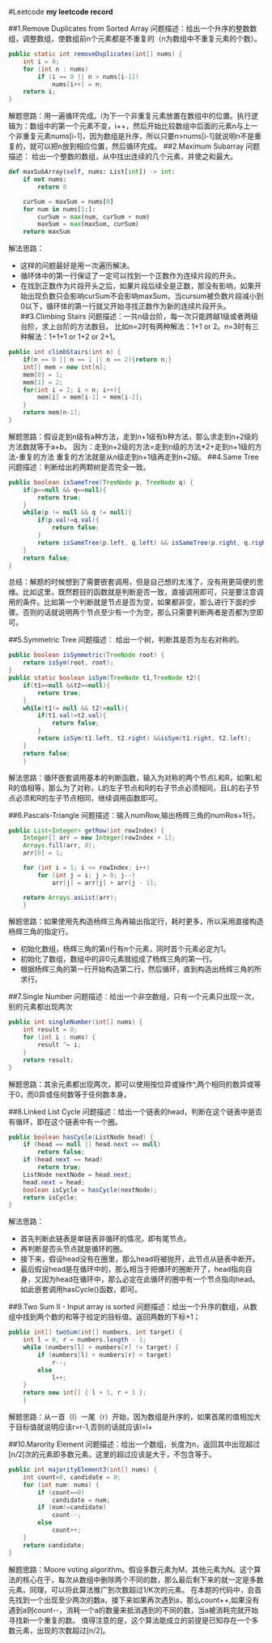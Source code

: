 #Leetcode
**my leetcode record**

##1.Remove Duplicates from Sorted Array
问题描述：给出一个升序的整数数组，调整数组，使数组前n个元素都是不重复的（n为数组中不重复元素的个数）。
```java
public static int removeDuplicates(int[] nums) {
    int i = 0;
    for (int n : nums)
        if (i == 0 || n > nums[i-1])
            nums[i++] = n;
    return i;
}
```
解题思路：用一遍循环完成。i为下一个非重复元素放置在数组中的位置。执行逻辑为：数组中的第一个元素不变，i++，然后开始比较数组中后面的元素n与上一个非重复元素nums[i-1]，因为数组是升序，所以只要n>nums[i-1]就说明n不是重复的，就可以把n放到相应位置，然后循环完成。
##2.Maximum Subarray
问题描述：
给出一个整数的数组，从中找出连续的几个元素，并使之和最大。
```python
def maxSubArray(self, nums: List[int]) -> int:
    if not nums:
        return 0

    curSum = maxSum = nums[0]
    for num in nums[1:]:
        curSum = max(num, curSum + num)
        maxSum = max(maxSum, curSum)
    return maxSum
```
解法思路：
* 这样的问题最好是用一次遍历解决。
* 循环体中的第一行保证了一定可以找到一个正数作为连续片段的开头。
* 在找到正数作为片段开头之后，如果片段后续全是正数，那没有影响，如果开始出现负数只会影响curSum不会影响maxSum，当cursum被负数片段减小到0以下，循环体的第一行就又开始寻找正数作为新的连续片段开头。
##3.Climbing Stairs
问题描述：一共n级台阶，每一次只能跨越1级或者两级台阶，求上台阶的方法数目。
比如n=2时有两种解法：1+1 or 2。n=3时有三种解法：1+1+1 or 1+2 or 2+1。
```java
public int climbStairs(int n) {
    if(n == 0 || n == 1 || n == 2){return n;}
    int[] mem = new int[n];
    mem[0] = 1;
    mem[1] = 2;
    for(int i = 2; i < n; i++){
        mem[i] = mem[i-1] + mem[i-2];
    }
    return mem[n-1];
}
```
解题思路：假设走到n级有a种方法，走到n+1级有b种方法，那么求走到n+2级的方法数就等于a+b。
因为：走到n+2级的方法=走到n级的方法*2+走到n+1级的方法-重复的方法
重复的方法就是从n级走到n+1级再走到n+2级。
##4.Same Tree
问题描述：判断给出的两颗树是否完全一致。

```java
public boolean isSameTree(TreeNode p, TreeNode q) {
    if(p==null && q==null){
        return true;
    }
    while(p != null && q != null){
        if(p.val!=q.val){
            return false;
        }
        return isSameTree(p.left, q.left) && isSameTree(p.right, q.right);
    }
    return false;
}
```

总结：解题的时候想到了需要嵌套调用，但是自己想的太浅了，没有用更简便的思维。比如这里，既然题目的函数就是判断是否一致，直接调用即可，只是要注意调用的条件。比如第一个判断就是节点是否为空，如果都非空，那么进行下面的步骤。否则的话就说明两个节点至少有一个为空，那么只需要判断两者是否都为空即可。

##5.Symmetric Tree
问题描述：
给出一个树，判断其是否为左右对称的。
```java
public boolean isSymmetric(TreeNode root) {
    return isSym(root, root);
}
public static boolean isSym(TreeNode t1,TreeNode t2){
    if(t1==null &&t2==null){
        return true;
    }
    while(t1!= null && t2!=null){
        if(t1.val!=t2.val){
            return false;
        }
        return isSym(t1.left, t2.right) &&isSym(t1.right, t2.left);
    }
    return false;
    }
```
解法思路：循环嵌套调用基本的判断函数，输入为对称的两个节点L和R，如果L和R的值相等，那么为了对称，L的左子节点和R的右子节点必须相同，且L的右子节点必须和R的左子节点相同，继续调用函数即可。

##6.Pascals-Triangle
问题描述：输入numRow,输出杨辉三角的numRos+1行。
```java
public List<Integer> getRow(int rowIndex) {
    Integer[] arr = new Integer[rowIndex + 1];
    Arrays.fill(arr, 0);
    arr[0] = 1;

    for (int i = 1; i <= rowIndex; i++)
        for (int j = i; j > 0; j--)
            arr[j] = arr[j] + arr[j - 1];

    return Arrays.asList(arr);
    }
```
解题思路：如果使用先构造杨辉三角再输出指定行，耗时更多，所以采用直接构造杨辉三角的指定行。
* 初始化数组，杨辉三角的第n行有n个元素，同时首个元素必定为1。
* 初始化了数组，数组中的非0元素就组成了杨辉三角的第一行。
* 根据杨辉三角的第一行开始构造第二行，然后循环，直到构造出杨辉三角的所求行。

##7.Single Number
问题描述：给出一个非空数组，只有一个元素只出现一次，别的元素都出现两次
```java
public int singleNumber(int[] nums) {
    int result = 0;
    for (int i : nums) {
        result ^= i;
    }
    return result;
}
```
解题思路：其余元素都出现两次，即可以使用按位异或操作^,两个相同的数异或等于0，而0异或任何数等于任何数本身。

##8.Linked List Cycle
问题描述：给出一个链表的head，判断在这个链表中是否有循环，即在这个链表中有一个圈。
```java
public boolean hasCycle(ListNode head) {
    if (head == null || head.next == null)
        return false;
    if (head.next == head)
        return true;
    ListNode nextNode = head.next;
    head.next = head;
    boolean isCycle = hasCycle(nextNode);
    return isCycle;
}
```
解法思路：
* 首先判断此链表是单链表非循环的情况，即有尾节点。
* 再判断是否头节点就是循环的圈。
* 接下来，假设head没有在圈里，那么head将被抛开，此节点从链表中断开。
* 最后假设head是在循环中的，那么相当于把循环的圈断开了，head指向自身，又因为head在循环中，那么必定在此循环的圈中有一个节点指向head。如此嵌套调用hasCycle()函数，即可。

##9.Two Sum II - Input array is sorted
问题描述：给出一个升序的数组，从数组中找到两个数的和等于给定的目标值。返回两数的下标+1；
```java
public int[] twoSum(int[] numbers, int target) {
    int l = 0, r = numbers.length - 1;
    while (numbers[l] + numbers[r] != target) {
        if (numbers[l] + numbers[r] > target)
            r--;
        else
            l++;
    }
    return new int[] { l + 1, r + 1 };
    }
```
解题思路：从一首（l）一尾（r）开始，因为数组是升序的，如果首尾的值相加大于目标值就说明应该r=r-1,否则的话就应该l=l+

##10.Marority Element
问题描述：给出一个数组，长度为n，返回其中出现超过[n/2]次的元素即多数元素。这里的超过应该是大于，不包含等于。
```java
public int majorityElement3(int[] nums) {
    int count=0, candidate = 0;
    for (int num: nums) {
        if (count==0)
            candidate = num;
        if (num!=candidate)
            count--;
        else
            count++;
    }
    return candidate;
}
```
解题思路：Moore voting algorithm。假设多数元素为M，其他元素为N。这个算法的核心在于，每次从数组中删除两个不同的数，那么最后剩下来的就一定是多数元素。同理，可以将此算法推广到次数超过1/K次的元素。
在本题的代码中，会首先找到一个出现至少两次的数a，接下来如果再次遇到a，那么count++,如果没有遇到a则count--，消耗一个a的数量来抵消遇到的不同的数，当a被消耗完就开始寻找新一个重复的数。
值得注意的是，这个算法能成立的前提是已知存在一个多数元素，出现的次数超过[n/2]。
